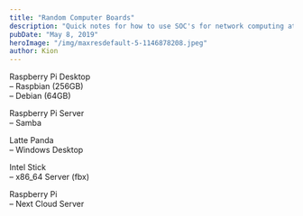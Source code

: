```yaml
---
title: "Random Computer Boards"
description: "Quick notes for how to use SOC's for network computing at home"
pubDate: "May 8, 2019"
heroImage: "/img/maxresdefault-5-1146878208.jpeg"
author: Kion
---
```


Raspberry Pi Desktop  
– Raspbian (256GB)  
– Debian (64GB)

Raspberry Pi Server  
– Samba  

Latte Panda  
– Windows Desktop

Intel Stick  
– x86\_64 Server (fbx)

Raspberry Pi  
– Next Cloud Server